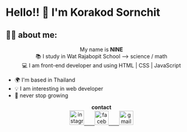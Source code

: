 # Hello!! 👋 I'm Korakod Sornchit
## 🐱‍👤 about me:

<p align="center">
My name is <b>NINE</b> <br>
📚 I study in Wat Rajabopit School --> science / math <br>
 💻 I am front-end developer and using HTML | CSS | JavaScript
 <p>

 - 🌍 I'm based in Thailand
 - 💡 I am interesting in web developer
 - 🌱 never stop growing
 


 <p align="center">
	<strong>contact</strong><br>
	<!--instagram-->
	<a href="https://www.instagram.com/p.nng9">
		<img 				src="https://upload.wikimedia.org/wikipedia/commons/thumb/9/95/Instagram_logo_2022.svg/960px-Instagram_logo_2022.svg.png" width="38px" height="38px" alt="instagram">
		</img>
	&nbsp;&nbsp;&nbsp;&nbsp;&nbsp;
	</a>
	<!--facebook-->
	<a href="https://www.facebook.com/bilker.dally">
		<img src="https://upload.wikimedia.org/wikipedia/commons/c/cd/Facebook_logo_%28square%29.png" width="37px" height="37px" alt="facebook">
		</img>
	&nbsp;&nbsp;&nbsp;&nbsp;&nbsp;
	</a>
	<!--email-->
	<a href="mailto:nine123mvp@gmail.com">
		<img 
src="https://thumbs.dreamstime.com/b/%D0%BF%D0%B5%D1%87%D0%B0%D1%82%D1%8C-201003176.jpg" width="37px" height="37px" alt="gmail">
		</img>
	</a>
</p>
